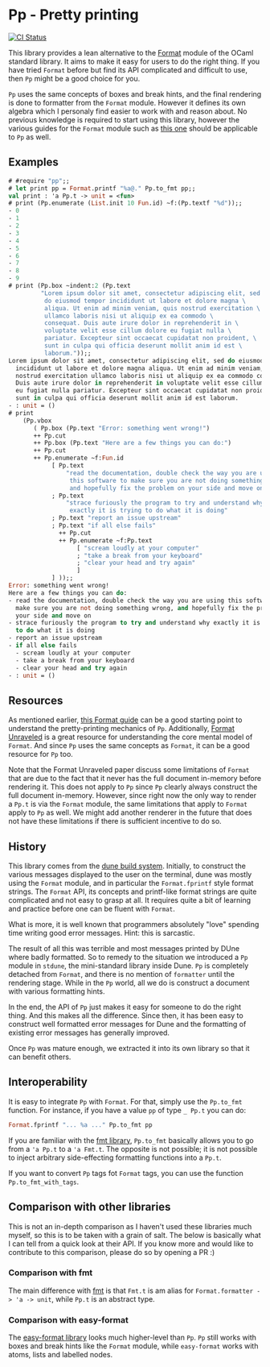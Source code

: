 Pp - Pretty printing
====================

[![CI Status](https://github.com/ocaml-dune/pp/workflows/CI/badge.svg)](https://github.com/ocaml-dune/pp/actions/workflows/ci.yml)

This library provides a lean alternative to the [Format][format]
module of the OCaml standard library. It aims to make it easy for
users to do the right thing. If you have tried `Format` before but
find its API complicated and difficult to use, then `Pp` might be a
good choice for you.

`Pp` uses the same concepts of boxes and break hints, and the final
rendering is done to formatter from the `Format` module. However it
defines its own algebra which I personaly find easier to work with and
reason about. No previous knowledge is required to start using this
library, however the various guides for the `Format` module such as
[this one][format-guide] should be applicable to `Pp` as well.

Examples
--------

```ocaml
# #require "pp";;
# let print pp = Format.printf "%a@." Pp.to_fmt pp;;
val print : 'a Pp.t -> unit = <fun>
# print (Pp.enumerate (List.init 10 Fun.id) ~f:(Pp.textf "%d"));;
- 0
- 1
- 2
- 3
- 4
- 5
- 6
- 7
- 8
- 9
# print (Pp.box ~indent:2 (Pp.text
         "Lorem ipsum dolor sit amet, consectetur adipiscing elit, sed \
          do eiusmod tempor incididunt ut labore et dolore magna \
          aliqua. Ut enim ad minim veniam, quis nostrud exercitation \
          ullamco laboris nisi ut aliquip ex ea commodo \
          consequat. Duis aute irure dolor in reprehenderit in \
          voluptate velit esse cillum dolore eu fugiat nulla \
          pariatur. Excepteur sint occaecat cupidatat non proident, \
          sunt in culpa qui officia deserunt mollit anim id est \
          laborum."));;
Lorem ipsum dolor sit amet, consectetur adipiscing elit, sed do eiusmod tempor
  incididunt ut labore et dolore magna aliqua. Ut enim ad minim veniam, quis
  nostrud exercitation ullamco laboris nisi ut aliquip ex ea commodo consequat.
  Duis aute irure dolor in reprehenderit in voluptate velit esse cillum dolore
  eu fugiat nulla pariatur. Excepteur sint occaecat cupidatat non proident,
  sunt in culpa qui officia deserunt mollit anim id est laborum.
- : unit = ()
# print
    (Pp.vbox
       ( Pp.box (Pp.text "Error: something went wrong!")
       ++ Pp.cut
       ++ Pp.box (Pp.text "Here are a few things you can do:")
       ++ Pp.cut
       ++ Pp.enumerate ~f:Fun.id
            [ Pp.text
                "read the documentation, double check the way you are using \
                 this software to make sure you are not doing something wrong, \
                 and hopefully fix the problem on your side and move on"
            ; Pp.text
                "strace furiously the program to try and understand why \
                 exactly it is trying to do what it is doing"
            ; Pp.text "report an issue upstream"
            ; Pp.text "if all else fails"
              ++ Pp.cut
              ++ Pp.enumerate ~f:Pp.text
                   [ "scream loudly at your computer"
                   ; "take a break from your keyboard"
                   ; "clear your head and try again"
                   ]
            ] ));;
Error: something went wrong!
Here are a few things you can do:
- read the documentation, double check the way you are using this software to
  make sure you are not doing something wrong, and hopefully fix the problem on
  your side and move on
- strace furiously the program to try and understand why exactly it is trying
  to do what it is doing
- report an issue upstream
- if all else fails
  - scream loudly at your computer
  - take a break from your keyboard
  - clear your head and try again
- : unit = ()
```

Resources
---------

As mentioned earlier, [this Format guide][format-guide] can be a good
starting point to understand the pretty-printing mechanics of `Pp`.
Additionally, [Format Unraveled][format-unraveled] is a great resource
for understanding the core mental model of `Format`. And since `Pp`
uses the same concepts as `Format`, it can be a good resource for `Pp`
too.

Note that the Format Unraveled paper discuss some limitations of
`Format` that are due to the fact that it never has the full document
in-memory before rendering it. This does not apply to `Pp` since `Pp`
clearly always construct the full document in-memory. However, since
right now the only way to render a `Pp.t` is via the `Format` module,
the same limitations that apply to `Format` apply to `Pp` as well. We
might add another renderer in the future that does not have these
limitations if there is sufficient incentive to do so.

History
-------

This library comes from the [dune build system][dune]. Initially, to
construct the various messages displayed to the user on the terminal,
dune was mostly using the `Format` module, and in particular the
`Format.fprintf` style format strings. The `Format` API, its concepts
and printf-like format strings are quite complicated and not easy to
grasp at all.  It requires quite a bit of learning and practice before
one can be fluent with `Format`.

What is more, it is well known that programmers absolutely "love"
spending time writing good error messages. Hint: this is sarcastic.

The result of all this was terrible and most messages printed by DUne
where badly formatted. So to remedy to the situation we introduced a
`Pp` module in `stdune`, the mini-standard library inside Dune. `Pp`
is completely detached from `Format`, and there is no mention of
`formatter` until the rendering stage. While in the `Pp` world, all we
do is construct a document with various formatting hints.

In the end, the API of `Pp` just makes it easy for someone to do the
right thing. And this makes all the difference. Since then, it has
been easy to construct well formatted error messages for Dune and the
formatting of existing error messages has generally improved.

Once `Pp` was mature enough, we extracted it into its own library so
that it can benefit others.

Interoperability
----------------

It is easy to integrate `Pp` with `Format`. For that, simply use the
`Pp.to_fmt` function. For instance, if you have a value `pp` of type
`_ Pp.t` you can do:

```ocaml
Format.fprintf "... %a ..." Pp.to_fmt pp
```

If you are familiar with the [fmt library][fmt], `Pp.to_fmt` basically
allows you to go from a `'a Pp.t` to a `'a Fmt.t`. The opposite is not
possible; it is not possible to inject arbitrary side-effecting
formatting functions into a `Pp.t`.

If you want to convert `Pp` tags fot `Format` tags, you can use the
function `Pp.to_fmt_with_tags`.

Comparison with other libraries
-------------------------------

This is not an in-depth comparison as I haven't used these libraries
much myself, so this is to be taken with a grain of salt. The below is
basically what I can tell from a quick look at their API. If you know
more and would like to contribute to this comparison, please do so by
opening a PR :)

### Comparison with fmt

The main difference with [fmt][fmt] is that `Fmt.t` is am alias for
`Format.formatter -> 'a -> unit`, while `Pp.t` is an abstract type.

### Comparison with easy-format

The [easy-format library][easy-format] looks much higher-level than
`Pp`. `Pp` still works with boxes and break hints like the `Format`
module, while `easy-format` works with atoms, lists and labelled
nodes.

[format]: https://caml.inria.fr/pub/docs/manual-ocaml/libref/Format.html
[format-unraveled]: https://hal.archives-ouvertes.fr/hal-01503081/file/format-unraveled.pdf
[dune]: https://dune.build
[fmt]: https://erratique.ch/software/fmt
[format-guide]: http://caml.inria.fr/resources/doc/guides/format.en.html
[easy-format]: https://github.com/mjambon/easy-format
